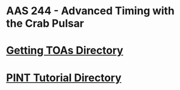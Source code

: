 # AAS 244 - Advanced Timing with the Crab Pulsar 
# [Getting TOAs Directory](https://github.com/samikris/AAS224-advancedtiming/blob/main/Getting-TOAs-Tutorial)
# [PINT Tutorial Directory](https://github.com/samikris/AAS224-advancedtiming/blob/main/PINT-tutorial)
